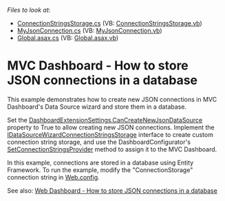 <!-- default file list -->
*Files to look at*:

* [ConnectionStringsStorage.cs](./CS/DXWebApplication26/Storage/ConnectionStringsStorage.cs) (VB: [ConnectionStringsStorage.vb](./VB/DXWebApplication26/Storage/ConnectionStringsStorage.vb))
* [MyJsonConnection.cs](./CS/DXWebApplication26/Models/MyJsonConnection.cs) (VB: [MyJsonConnection.vb](./VB/DXWebApplication26/Models/MyJsonConnection.vb))
* [Global.asax.cs](./CS/DXWebApplication26/Global.asax.cs) (VB: [Global.asax.vb](./VB/DXWebApplication26/Global.asax.vb))

<!-- default file list end -->
# MVC Dashboard - How to store JSON connections in a database

This example demonstrates how to create new JSON connections in MVC Dashboard's Data Source wizard and store them in a database.

Set the [DashboardExtensionSettings.CanCreateNewJsonDataSource](https://docs.devexpress.com/Dashboard/DevExpress.DashboardWeb.Mvc.DashboardExtensionSettings.CanCreateNewJsonDataSource) property to True to allow creating new JSON connections. Implement the [IDataSourceWizardConnectionStringsStorage](https://docs.devexpress.com/Dashboard/DevExpress.DashboardWeb.IDataSourceWizardConnectionStringsStorage) interface to create custom connection string storage, and use the DashboardConfigurator's [SetConnectionStringsProvider](https://docs.devexpress.com/Dashboard/DevExpress.DashboardWeb.DashboardConfigurator.SetConnectionStringsProvider.overloads) method to assign it to the MVC Dashboard.

In this example, connections are stored in a database using Entity Framework. To run the example, modify the "ConnectionStorage" connection string in [Web.config](./CS/DXWebApplication26/Web.config#L18).

See also:
[Web Dashboard - How to store JSON connections in a database](https://github.com/DevExpress-Examples/web-dashboard-how-to-store-json-connections-in-database)
